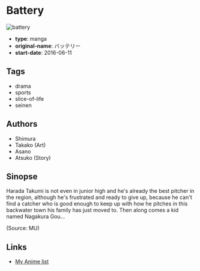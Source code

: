 # Battery

![battery](https://cdn.myanimelist.net/images/manga/1/179346.jpg)

-   **type**: manga
-   **original-name**: バッテリー
-   **start-date**: 2016-06-11

## Tags

-   drama
-   sports
-   slice-of-life
-   seinen

## Authors

-   Shimura
-   Takako (Art)
-   Asano
-   Atsuko (Story)

## Sinopse

Harada Takumi is not even in junior high and he's already the best pitcher in the region, although he's frustrated and ready to give up, because he can't find a catcher who is good enough to keep up with how he pitches in this backwater town his family has just moved to. Then along comes a kid named Nagakura Gou…

(Source: MU)

## Links

-   [My Anime list](https://myanimelist.net/manga/98654/Battery)

